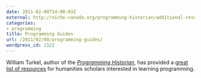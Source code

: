 ```yaml
---
date: 2011-02-08T14:08:03Z
external: http://niche-canada.org/programming-historian/additional-resources
categories:
- programming
title: Programming Guides
url: /2011/02/08/programming-guides/
wordpress_id: 1122
---
```


William Turkel, author of the <em><a href="http://niche-canada.org/programming-historian">Programming Historian</a></em>, has provided a <a href="http://niche-canada.org/programming-historian/additional-resources">great list of resources</a> for humanities scholars interested in learning programming.
